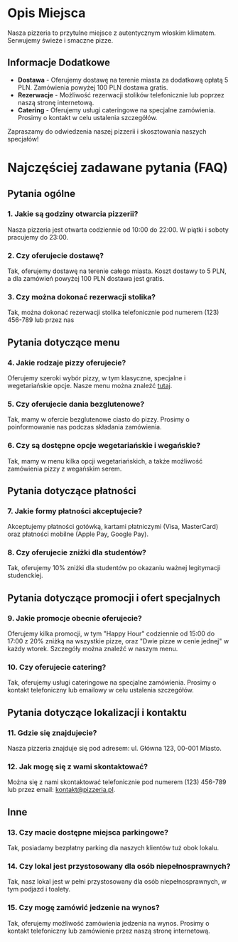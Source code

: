 # Opis Miejsca

Nasza pizzeria to przytulne miejsce z autentycznym włoskim klimatem. Serwujemy świeże i smaczne pizze.

## Informacje Dodatkowe
- **Dostawa** - Oferujemy dostawę na terenie miasta za dodatkową opłatą 5 PLN. Zamówienia powyżej 100 PLN dostawa gratis.
- **Rezerwacje** - Możliwość rezerwacji stolików telefonicznie lub poprzez naszą stronę internetową.
- **Catering** - Oferujemy usługi cateringowe na specjalne zamówienia. Prosimy o kontakt w celu ustalenia szczegółów.

Zapraszamy do odwiedzenia naszej pizzerii i skosztowania naszych specjałów!
# Najczęściej zadawane pytania (FAQ)

## Pytania ogólne

### 1. Jakie są godziny otwarcia pizzerii?
Nasza pizzeria jest otwarta codziennie od 10:00 do 22:00. W piątki i soboty pracujemy do 23:00.

### 2. Czy oferujecie dostawę?
Tak, oferujemy dostawę na terenie całego miasta. Koszt dostawy to 5 PLN, a dla zamówień powyżej 100 PLN dostawa jest gratis.

### 3. Czy można dokonać rezerwacji stolika?
Tak, można dokonać rezerwacji stolika telefonicznie pod numerem (123) 456-789 lub przez nas

## Pytania dotyczące menu

### 4. Jakie rodzaje pizzy oferujecie?
Oferujemy szeroki wybór pizzy, w tym klasyczne, specjalne i wegetariańskie opcje. Nasze menu można znaleźć [tutaj](menu.md).

### 5. Czy oferujecie dania bezglutenowe?
Tak, mamy w ofercie bezglutenowe ciasto do pizzy. Prosimy o poinformowanie nas podczas składania zamówienia.

### 6. Czy są dostępne opcje wegetariańskie i wegańskie?
Tak, mamy w menu kilka opcji wegetariańskich, a także możliwość zamówienia pizzy z wegańskim serem.


## Pytania dotyczące płatności

### 7. Jakie formy płatności akceptujecie?
Akceptujemy płatności gotówką, kartami płatniczymi (Visa, MasterCard) oraz płatności mobilne (Apple Pay, Google Pay).

### 8. Czy oferujecie zniżki dla studentów?
Tak, oferujemy 10% zniżki dla studentów po okazaniu ważnej legitymacji studenckiej.

## Pytania dotyczące promocji i ofert specjalnych

### 9. Jakie promocje obecnie oferujecie?
Oferujemy kilka promocji, w tym "Happy Hour" codziennie od 15:00 do 17:00 z 20% zniżką na wszystkie pizze, oraz "Dwie pizze w cenie jednej" w każdy wtorek. Szczegóły można znaleźć w naszym menu.

### 10. Czy oferujecie catering?
Tak, oferujemy usługi cateringowe na specjalne zamówienia. Prosimy o kontakt telefoniczny lub emailowy w celu ustalenia szczegółów.

## Pytania dotyczące lokalizacji i kontaktu

### 11. Gdzie się znajdujecie?
Nasza pizzeria znajduje się pod adresem: ul. Główna 123, 00-001 Miasto.

### 12. Jak mogę się z wami skontaktować?
Można się z nami skontaktować telefonicznie pod numerem (123) 456-789 lub przez email: kontakt@pizzeria.pl.

## Inne

### 13. Czy macie dostępne miejsca parkingowe?
Tak, posiadamy bezpłatny parking dla naszych klientów tuż obok lokalu.

### 14. Czy lokal jest przystosowany dla osób niepełnosprawnych?
Tak, nasz lokal jest w pełni przystosowany dla osób niepełnosprawnych, w tym podjazd i toalety.

### 15. Czy mogę zamówić jedzenie na wynos?
Tak, oferujemy możliwość zamówienia jedzenia na wynos. Prosimy o kontakt telefoniczny lub zamówienie przez naszą stronę internetową.
